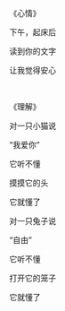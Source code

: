 《心情》

下午，起床后

读到你的文字

让我觉得安心

<br>

《理解》

对一只小猫说

“我爱你”

它听不懂

摸摸它的头

它就懂了

对一只兔子说

“自由”

它听不懂

打开它的笼子

它就懂了